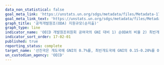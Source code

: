 ```yaml
---
data_non_statistical: false
goal_meta_link: 'https://unstats.un.org/sdgs/metadata/files/Metadata-17-02-01.pdf'
goal_meta_link_text: 'https://unstats.un.org/sdgs/metadata/files/Metadata-17-02-01.pdf'
graph_title: '공적개발원조(ODA) 지원규모(순지출)'
graph_type: line
indicator_name: 'OECD 개발원조위원회 공여국의 GNI 대비 1) 순ODA의 비율 2) 최빈개도국에 대한 순ODA 비율'
indicator_sort_order: 17-02-01
published: true
reporting_status: complete
target_name: '선진국은 개도국에 GNI의 0.7%를, 최빈개도국에 GNI의 0.15-0.20%를 ODA로 제공하는 것을 포함한 ODA 공약달성을 완전히 이행해야 하고, ODA 제공 국가는 적어도 GNI의 0.20%를 최빈개도국에 제공하는 것을 목표로 고려할 것을 권장'
un_custodian_agency: 'OECD'
---
```

